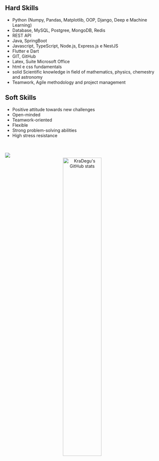 <!---  
GUIDA README Profile GitHub 
https://github.com/anuraghazra/github-readme-stats
--->

<!---  
<img src="https://github.com/kiraDegu/kiraDegu/blob/main/Intestazione_contatti.png" alt="Profile banner" width="100%">
--->





<!---  
## Technical Skills
![Java](https://img.shields.io/badge/Java-%23ED8B00.svg?style=for-the-badge&logo=java&logoColor=white)
<img src="https://img.shields.io/badge/-MySQL-%230078D6?style=for-the-badge&logo=mysql&logoColor=white">
![Spring](https://img.shields.io/badge/Spring-%236DB33F.svg?style=for-the-badge&logo=spring&logoColor=white)
![Hibernate](https://img.shields.io/badge/Hibernate-%2398357E.svg?style=for-the-badge&logo=hibernate&logoColor=white)
![SQL](https://img.shields.io/badge/SQL-%2300f.svg?style=for-the-badge&logo=sqlite&logoColor=white)
![MongoDB](https://img.shields.io/badge/MongoDB-%2347A248.svg?style=for-the-badge&logo=mongodb&logoColor=white)
![REST API](https://img.shields.io/badge/REST-API-%2300f.svg?style=for-the-badge)
![Git](https://img.shields.io/badge/Git-%23F05033.svg?style=for-the-badge&logo=git&logoColor=white)
![Github](http://img.shields.io/badge/-Github-000000.svg?style=for-the-badge&logo=github&logoColor=white)
<img src="https://img.shields.io/badge/VS%20Code-5C2D91.svg?style=for-the-badge&logo=visual-studio&logoColor=white">
![IntellijIDEA](https://img.shields.io/badge/IntelliJIDEA-000000.svg?style=for-the-badge&logo=intellij-idea&logoColor=white)
![JUnit](https://img.shields.io/badge/JUnit-%2325A162.svg?style=for-the-badge&logo=junit5&logoColor=white)
![Maven](https://img.shields.io/badge/Maven-%23C71A36.svg?style=for-the-badge&logo=apache-maven&logoColor=white)
![Windows](https://img.shields.io/badge/Windows-%230078D6.svg?style=for-the-badge&logo=windows&logoColor=white)
![Linux](https://img.shields.io/badge/Linux-%23FCC624.svg?style=for-the-badge&logo=linux&logoColor=black)
![Agile](https://img.shields.io/badge/Agile-%2300f.svg?style=for-the-badge)
--->

##  Hard Skills

- Python (Numpy, Pandas, Matplotlib, OOP, Django, Deep e Machine Learning)
- Database, MySQL, Postgree, MongoDB, Redis
- REST API
- Java, SpringBoot
- Javascript, TypeScript, Node.js, Express.js e NestJS
- Flutter e Dart
- GIT, GitHub
- Latex, Suite Microsoft Office
- html e css fundamentals
- solid Scientific knowledge in field of mathematics, physics, chemestry and astronomy
- Teamwork, Agile methodology and project management


##  Soft Skills

- Positive attitude towards new challenges
- Open-minded
- Teamwork-oriented
- Flexible
- Strong problem-solving abilities
- High stress resistance


</br>
</br>

<picture>
  <source
    srcset="https://github.com/kiraDegu/kiraDegu/blob/main/BannerTypingGif_LightGray.gif"
    media="(prefers-color-scheme: dark)"
  />
  <source
    srcset="https://github.com/kiraDegu/kiraDegu/blob/main/BannerTypingGif_White.gif"
    media="(prefers-color-scheme: light), (prefers-color-scheme: no-preference)"
  />
  <img src="https://github-readme-stats.vercel.app/api?username=anuraghazra&show_icons=true" />
</picture>


<!--- 
![KraDegu's GitHub stats](https://github-readme-stats.vercel.app/api?username=kiraDegu&show_icons=true&theme=transparent&title_color=DDDDDD&text_color=DDDDDD&icon_color=DDDDDD&border_color=DDDDDD&br_color=DDDDDD00&border_radius=2.5)
--->

<div align="center">
  <img src="https://github-readme-stats.vercel.app/api?username=kiraDegu&show_icons=true&theme=transparent&title_color=285F38&text_color=DDDDDD&icon_color=285F38&border_color=00000000&br_color=DDDDDD&border_radius=2.5" alt="KraDegu's GitHub stats" alt="stats" width="50%">
</div>

<!---  
<div align="center">
<table>
<tr>
<th> <h2>Hard Skills</h1>  </th>
<th>  <h2>Soft Skills</h1> </th>
</tr>
<tr>
<td>

- Java
- SQL
- REST API
- SPRING (SPRING BOOT)
- GIT
- Python 
- Fundamentals of html e css
- Latex
- solid Scientific knowledge in field of mathematics, <br>
  physics, chemestry and astronomy
- Teamwork, Agile methodology and project management

</td>
<td>

- Positive attitude towards new challenges
- Open-minded
- Teamwork-oriented
- Flexible
- Strong problem-solving abilities
- High stress resistance


</td>
</tr>
</table>
</div>
--->



</br>
</br>
<!---  
<img src="https://github.com/kiraDegu/kiraDegu/blob/main/PieDiPagina.png" alt="Profile pie padina" width="100%">
--->
